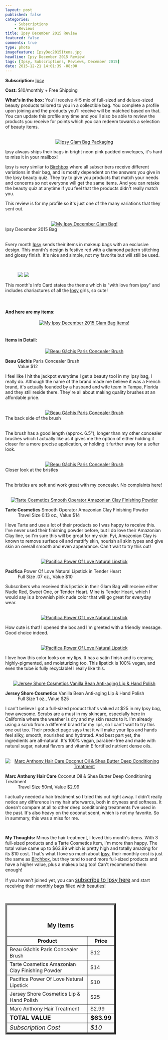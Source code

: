 ```yaml
---
layout: post
published: false
categories: 
    - Subscriptions
    - Reviews
title: Ipsy December 2015 Review
featured: false
comments: true
type: photo
imagefeature: IpsyDec2015Items.jpg
headline: Ipsy December 2015 Review!
tags: [Ipsy, Subscriptions, Reviews, December 2015]
date: 2015-12-21 14:01:39 -08:00
---
```


<p></p>
<p><b>Subscription:</b> <a href="https://www.ipsy.com/referralGift/r/uns8d?cid=s_gift&sid=copy" target="_blank">Ipsy</a></p>
<p><b>Cost:</b> $10/monthly + Free Shipping</p>
<p><b>What's in the box:</b> You'll receive 4-5 mix of full-sized and deluxe-sized beauty products tailored to you in a collectible bag. You complete a profile upon joining and the products you'll receive will be matched based on that. You can update this profile any time and you'll also be able to review the products you receive for points which you can redeem towards a selection of beauty items.</p>
<br>

<center><a href="https://www.ipsy.com/referralGift/r/uns8d?cid=s_gift&sid=copy" target="_blank">
<img src="/images/IpsyDec2015Package.jpg" border="0" style="border:none;max-width:100%;" alt="Ipsy Glam Bag Packaging" />
</a></center>
<p>Ipsy always ships their bags in bright neon pink padded envelopes, it's hard to miss it in your mailbox!</p>

<p>Ipsy is very similar to <a href="https://www.birchbox.com/invite/whatsupmailbox" target="_blank">Birchbox</a> where all subscribers receive different variations in their bag, and is mostly dependent on the answers you give in the Ipsy beauty quiz. They try to give you products that match your needs and concerns so not everyone will get the same items. And you can retake the beauty quiz at anytime if you feel that the products didn't really match you.</p>

<p>This review is for my profile so it's just one of the many variations that they sent out.</p>

<br>

<center><a href="https://www.ipsy.com/referralGift/r/uns8d?cid=s_gift&sid=copy" target="_blank">
<img src="/images/IpsyDec2015Bag.jpg" border="0" style="border:none;max-width:100%;" alt="My Ipsy December Glam Bag!" />
</a></center>
<figcaption>Ipsy December 2015 Bag</figcaption>

<br>

<p>Every month <a href="https://www.ipsy.com/referralGift/r/uns8d?cid=s_gift&sid=copy" target="_blank">Ipsy</a> sends their items in makeup bags with an exclusive design. This month's design is festive red with a diamond pattern stitching and glossy finish. It's nice and simple, not my favorite but will still be used.</p>

<br>

<figure class="half">
      <img src='/images/IpsyDec2015Info.jpg'>
      <img src='/images/IpsyDec2015Info2.jpg'>
</figure>

<p>This month's Info Card states the theme which is "with love from ipsy" and includes chariactures of all the <a href="https://www.ipsy.com/referralGift/r/uns8d?cid=s_gift&sid=copy" target="_blank">Ipsy</a> girls, so cute!</p>
<br>

<H4>And here are my items:</H4>
<center><a href="https://www.ipsy.com/referralGift/r/uns8d?cid=s_gift&sid=copy" target="_blank">
<img src="/images/IpsyDec2015Items.jpg" border="0" style="border:none;max-width:100%;" alt="My Ipsy December 2015 Glam Bag Items!" />
</a></center>
<br>

<H4>Items in Detail:</H4>

<center><a href="https://www.ipsy.com/referralGift/r/uns8d?cid=s_gift&sid=copy" target="_blank">
<img src="/images/IpsyDec2015BeauGachisConcealerBrush.jpg" border="0" style="border:none;max-width:100%;" alt="Beau Gâchis Paris Concealer Brush" />
</a></center>
<DL>
<DT><b>Beau Gâchis</b> Paris Concealer Brush</DT>
<DD>Value $12</DD>
</DL>

<p>I feel like I hit the jackpot everytime I get a beauty tool in my Ipsy bag, I really do. Although the name of the brand made me believe it was a French brand, it's actually founded by a husband and wife team in Tampa, Florida and they still reside there. They're all about making quality brushes at an affordable price.</p>

<br>

<center><a href="https://www.ipsy.com/referralGift/r/uns8d?cid=s_gift&sid=copy" target="_blank">
<img src="/images/IpsyDec2015BeauGachisConcealerBrush2.jpg" border="0" style="border:none;max-width:100%;" alt="Beau Gâchis Paris Concealer Brush" />
</a></center>
<figcaption>The back side of the brush</figcaption>

<br>

<p>The brush has a good length (approx. 6.5"), longer than my other concealer brushes which I actually like as it gives me the option of either holding it closer for a more precise application, or holding it further away for a softer look.</p>

<br>

<center><a href="https://www.ipsy.com/referralGift/r/uns8d?cid=s_gift&sid=copy" target="_blank">
<img src="/images/IpsyDec2015BeauGachisConcealerBrush3.jpg" border="0" style="border:none;max-width:100%;" alt="Beau Gâchis Paris Concealer Brush" />
</a></center>
<figcaption>Closer look at the bristles</figcaption>

<br>

<p>The bristles are soft and work great with my concealer. No complaints here!</p>

<br>

<center><a href="https://www.ipsy.com/referralGift/r/uns8d?cid=s_gift&sid=copy" target="_blank">
<img src="/images/IpsyDec2015TarteFinishingPowder.jpg" border="0" style="border:none;max-width:100%;" alt="Tarte Cosmetics Smooth Operator Amazonian Clay Finishing Powder" />
</a></center>

<DL>
<DT><b>Tarte Cosmetics</b> Smooth Operator Amazonian Clay Finishing Powder</DT>
<DD>Travel Size 0.13 oz., Value $14</DD>
</DL>

<p>I love Tarte and use a lot of their products so I was happy to receive this. I've never used their finishing powder before, but I do love their Amazonian Clay line, so I'm sure this will be great for my skin. Fyi, Amazonian Clay is known to remove surface oil and mattify skin, nourish all skin types and give skin an overall smooth and even appearance. Can't wait to try this out!</p>

<br>

<center><a href="https://www.ipsy.com/referralGift/r/uns8d?cid=s_gift&sid=copy" target="_blank">
<img src="/images/IpsyDec2015PacificaLipstick.jpg" border="0" style="border:none;max-width:100%;" alt="Pacifica Power Of Love Natural Lipstick" />
</a></center>
<DL>
<DT><b>Pacifica</b> Power Of Love Natural Lipstick in Tender Heart</DT>
<DD>Full Size .07 oz., Value $10</DD>
</DL>

<p>Subscribers who received this lipstick in their Glam Bag will receive either Nudie Red, Sweet One, or Tender Heart. Mine is Tender Heart, which I would say is a brownish pink nude color that will go great for everyday wear.</p>

<br>

<center><a href="https://www.ipsy.com/referralGift/r/uns8d?cid=s_gift&sid=copy" target="_blank">
<img src="/images/IpsyDec2015PacificaLipstick2.jpg" border="0" style="border:none;max-width:100%;" alt="Pacifica Power Of Love Natural Lipstick" />
</a></center>

<p>How cute is that! I opened the box and I'm greeted with a friendly message. Good choice indeed.</p>

<br>

<center><a href="https://www.ipsy.com/referralGift/r/uns8d?cid=s_gift&sid=copy" target="_blank">
<img src="/images/IpsyDec2015PacificaLipstick3.jpg" border="0" style="border:none;max-width:100%;" alt="Pacifica Power Of Love Natural Lipstick" />
</a></center>

<p>I love how this color looks on my lips. It has a satin finish and is creamy, highly-pigmented, and moisturizing too. This lipstick is 100% vegan, and even the tube is fully recyclable! I really like this.</p>

<br>

<center><a href="https://www.ipsy.com/referralGift/r/uns8d?cid=s_gift&sid=copy" target="_blank">
<img src="/images/IpsyDec2015JerseyShoreLipHandPolish.jpg" border="0" style="border:none;max-width:100%;" alt="Jersey Shore Cosmetics Vanilla Bean Anti-aging Lip & Hand Polish" />
</a></center>
<DL>
<DT><b>Jersey Shore Cosmetics</b> Vanilla Bean Anti-aging Lip & Hand Polish</DT>
<DD>Full Size 1 oz., Value $25</DD>
</DL>

<p>I can't believe I got a full-sized product that's valued at $25 in my Ipsy bag, how awesome. Scrubs are a must in my skincare, especially here in California where the weather is dry and my skin reacts to it. I'm already using a scrub from a different brand for my lips, so I can't wait to try this one out too. Their product page says that it will make your lips and hands feel silky, smooth, nourished and hydrated. And best part yet, the ingredients are all-natural. It's 100% vegan, paraben-free and made with natural sugar, natural flavors and vitamin E fortified nutrient dense oils.</p>

<br>

<center><a href="https://www.ipsy.com/referralGift/r/uns8d?cid=s_gift&sid=copy" target="_blank">
<img src="/images/IpsyDec2015MarcAnthonyHairTreatment.jpg" border="0" style="border:none;max-width:100%;" alt="Marc Anthony Hair Care Coconut Oil & Shea Butter Deep Conditioning Treatment" />
</a></center>
<DL>
<DT><b>Marc Anthony Hair Care</b> Coconut Oil & Shea Butter Deep Conditioning Treatment</DT>
<DD>Travel Size 50ml, Value $2.99</DD>
</DL>

<p>I actually needed a hair treatment so I tried this out right away. I didn't really notice any difference in my hair afterwards, both in dryness and softness. It doesn't compare at all to other deep conditioning treatments I've used in the past. It's also heavy on the coconut scent, which is not my favorite. So in summary, this was a miss for me.</p>

<br>

<p><i class="icon-exclamation-sign"></i><b> My Thoughts:</b> Minus the hair treatment, I loved this month's items. With 3 full-sized products and a Tarte Cosmetics item, I'm more than happy. The total value came up to $63.99 which is pretty high and totally amazing for its $10 cost. That's what I love so much about <a href="https://www.ipsy.com/referralGift/r/uns8d?cid=s_gift&sid=copy" target="_blank">Ipsy</a>, their monthly cost is just the same as <a href="https://www.birchbox.com/invite/whatsupmailbox" target="_blank">Birchbox</a>, but they tend to send more full-sized products and have a higher value, plus a makeup bag too! Can't recommend them enough!</p>

<p>If you haven't joined yet, you can <a href="https://www.ipsy.com/referralGift/r/uns8d?cid=s_gift&sid=copy" target="_blank"><big>subscribe to Ipsy here</big></a> and start receiving their monthly bags filled with beauties!</p>
<br>

<TABLE  BORDER="5" style="width:70%">
   <TR>
      <TH COLSPAN="2">
         <H3><BR><center>My Items</center></H3>
      </TH>
   </TR>
      <TH>Product</TH>
      <TH>Price</TH>
  <TR>
      <TD>Beau Gâchis Paris Concealer Brush</TD>
      <TD>$12</TD>
   </TR>
   <TR>
      <TD>Tarte Cosmetics Amazonian Clay Finishing Powder</TD>
      <TD>$14</TD>
   </TR>
    <TR>
      <TD>Pacifica Power Of Love Natural Lipstick</TD>
      <TD>$10</TD>
   </TR>
    <TR>
      <TD>Jersey Shore Cosmetics Lip & Hand Polish</TD>
      <TD>$25</TD>
   </TR>
    <TR>
      <TD>Marc Anthony Hair Treatment</TD>
      <TD>$2.99</TD>
   </TR>
   <TR>
      <TD><b><big>TOTAL VALUE</big></b></TD>
      <TD><b><big>$63.99</big></b></TD>
   </TR>
   <TR>
      <TD><i><big>Subscription Cost</big></i></TD>
      <TD><i><big>$10</big></i></TD>
   </TR>
</TABLE>

